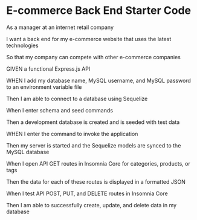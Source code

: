 # E-commerce Back End Starter Code
As a manager at an internet retail company

I want a back end for my e-commerce website that uses the latest technologies

So that my company can compete with other e-commerce companies

GIVEN a functional Express.js API

WHEN I add my database name, MySQL username, and MySQL 
password to an environment variable file

Then I am able to connect to a database using Sequelize

When I enter schema and seed commands

Then a development database is created and is seeded with test data

WHEN I enter the command to invoke the application

Then my server is started and the Sequelize models are synced to the MySQL database

When I open API GET routes in Insomnia Core for categories, products, or tags

Then the data for each of these routes is displayed in a formatted JSON

When I test API POST, PUT, and DELETE routes in Insomnia Core

Then I am able to successfully create, update, and delete data in my database